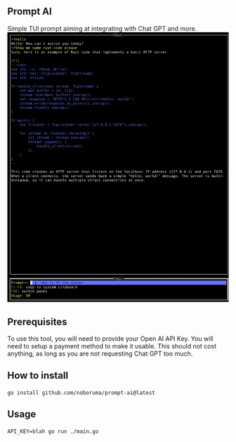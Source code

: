## Prompt AI

Simple TUI prompt aiming at integrating with Chat GPT and more.
![TUI example](https://github.com/noboruma/prompt-ai/blob/main/.github/presentation.png?raw=true)

## Prerequisites

To use this tool, you will need to provide your Open AI API Key.
You will need to setup a payment method to make it usable.
This should not cost anything, as long as you are not requesting Chat GPT too much.

## How to install

```
go install github.com/noboruma/prompt-ai@latest
```

## Usage

```
API_KEY=blah go run ./main.go
```
